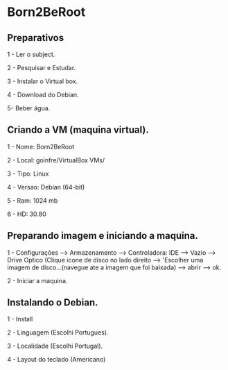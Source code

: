 # Born2BeRoot


## Preparativos
1 - Ler o subject.

2 - Pesquisar e Estudar.

3 - Instalar o Virtual box.

4 - Download do Debian.

5- Beber água.
## Criando a VM (maquina virtual).
1 - Nome:	Born2BeRoot

2 - Local:	goinfre/VirtualBox VMs/

3 - Tipo:	Linux

4 - Versao:	Debian (64-bit)

5 - Ram: 1024 mb

6 - HD: 30.80

## Preparando imagem e iniciando a maquina.
1 - Configurações --> Armazenamento --> Controladora: IDE --> Vazio --> Drive Optico (Clique icone de disco no lado direito --> 'Escolher uma imagem de disco...(navegue ate a imagem que foi baixada) --> abrir --> ok.

2 - Iniciar a maquina.

## Instalando o Debian.

1 - Install

2 - Linguagem (Escolhi Portugues).

3 - Localidade (Escolhi Portugal).

4 - Layout do teclado (Americano)
